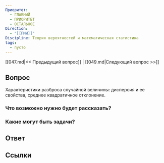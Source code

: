 ```yaml
---
Приоритет:
  - ГЛАВНЫЙ
  - ПРИОРИТЕТ
  - ОСТАЛЬНОЕ
Direction:
  - "[[ПМИ]]" 
Discipline: Теория вероятностей и математическая статистика 
tags:
  - пусто
---
```

[[047.md|<< Предыдущий вопрос]] | [[049.md|Следующий вопрос >>]]
## Вопрос

Характеристики разброса случайной величины: дисперсия и ее свойства, среднее квадратичное отклонение.

### Что возможно нужно будет рассказать?

### Какие могут быть задачи?

## Ответ

## Ссылки

